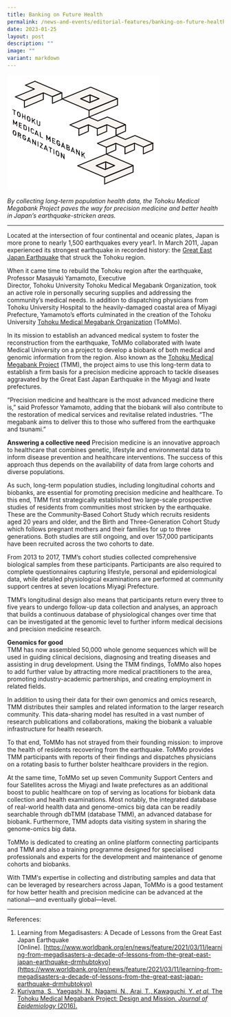 ```yaml
---
title: Banking on Future Health
permalink: /news-and-events/editorial-features/banking-on-future-health/
date: 2023-01-25
layout: post
description: ""
image: ""
variant: markdown
---
```

![](/images/Resources/Editorial%20Features/2023/tohoku-megabank-logo-grau.png)

_By collecting long-term population health data, the Tohoku Medical Megabank Project paves the way for precision medicine and better health in Japan’s earthquake-stricken areas._

* * *

Located at the intersection of four continental and oceanic plates, Japan is more prone to nearly 1,500 earthquakes every year1. In March 2011, Japan experienced its strongest earthquake in recorded history: the [Great East Japan Earthquake](https://education.nationalgeographic.org/resource/tohoku-earthquake-and-tsunami) that struck the Tohoku region. 

When it came time to rebuild the Tohoku region after the earthquake, Professor Masayuki Yamamoto, Executive Director, Tohoku University Tohoku Medical Megabank Organization, took an active role in personally securing supplies and addressing the community’s medical needs. In addition to dispatching physicians from Tohoku University Hospital to the heavily-damaged coastal area of Miyagi Prefecture, Yamamoto’s efforts culminated in the creation of the Tohoku University [Tohoku Medical Megabank Organization](https://www.megabank.tohoku.ac.jp/english/library/) (ToMMo). 

In its mission to establish an advanced medical system to foster the reconstruction from the earthquake, ToMMo collaborated with Iwate Medical University on a project to develop a biobank of both medical and genomic information from the region. Also known as the [Tohoku Medical Megabank Project](https://www.megabank.tohoku.ac.jp/english/) (TMM), the project aims to use this long-term data to establish a firm basis for a precision medicine approach to tackle diseases aggravated by the Great East Japan Earthquake in the Miyagi and Iwate prefectures. 

“Precision medicine and healthcare is the most advanced medicine there is,” said Professor Yamamoto, adding that the biobank will also contribute to the restoration of medical services and revitalise related industries. “The megabank aims to deliver this to those who suffered from the earthquake and tsunami.” 

**Answering a collective need**
Precision medicine is an innovative approach to healthcare that combines genetic, lifestyle and environmental data to inform disease prevention and healthcare interventions. The success of this approach thus depends on the availability of data from large cohorts and diverse populations.

As such, long-term population studies, including longitudinal cohorts and biobanks, are essential for promoting precision medicine and healthcare. To this end, TMM first strategically established two large-scale prospective studies of residents from communities most stricken by the earthquake. These are the Community-Based Cohort Study which recruits residents aged 20 years and older, and the Birth and Three-Generation Cohort Study which follows pregnant mothers and their families for up to three generations. Both studies are still ongoing, and over 157,000 participants have been recruited across the two cohorts to date.

From 2013 to 2017, TMM’s cohort studies collected comprehensive biological samples from these participants. Participants are also required to complete questionnaires capturing lifestyle, personal and epidemiological data, while detailed physiological examinations are performed at community support centres at seven locations Miyagi Prefecture. 

TMM’s longitudinal design also means that participants return every three to five years to undergo follow-up data collection and analyses, an approach that builds a continuous database of physiological changes over time that can be investigated at the genomic level to further inform medical decisions and precision medicine research. 

**Genomics for good**  
TMM has now assembled 50,000 whole genome sequences which will be used in guiding clinical decisions, diagnosing and treating diseases and assisting in drug development. Using the TMM findings, ToMMo also hopes to add further value by attracting more medical practitioners to the area, promoting industry-academic partnerships, and creating employment in related fields.

In addition to using their data for their own genomics and omics research, TMM distributes their samples and related information to the larger research community. This data-sharing model has resulted in a vast number of research publications and collaborations, making the biobank a valuable infrastructure for health research. 

To that end, ToMMo has not strayed from their founding mission: to improve the health of residents recovering from the earthquake. ToMMo provides TMM participants with reports of their findings and dispatches physicians on a rotating basis to further bolster healthcare providers in the region. 

At the same time, ToMMo set up seven Community Support Centers and four Satellites across the Miyagi and Iwate prefectures as an additional boost to public healthcare on top of serving as locations for biobank data collection and health examinations. Most notably, the integrated database of real-world health data and genome-omics big data can be readily searchable through dbTMM (database TMM), an advanced database for biobank. Furthermore, TMM adopts data visiting system in sharing the genome-omics big data.

ToMMo is dedicated to creating an online platform connecting participants and TMM and also a training programme designed for specialised professionals and experts for the development and maintenance of genome cohorts and biobanks.

With TMM‘s expertise in collecting and distributing samples and data that can be leveraged by researchers across Japan, ToMMo is a good testament for how better health and precision medicine can be advanced at the national—and eventually global—level.  

* * *

References:

1.  Learning from Megadisasters: A Decade of Lessons from the Great East Japan Earthquake \[Online\]. [https://www.worldbank.org/en/news/feature/2021/03/11/learning-from-megadisasters-a-decade-of-lessons-from-the-great-east-japan-earthquake-drmhubtokyo](https://www.worldbank.org/en/news/feature/2021/03/11/learning-from-megadisasters-a-decade-of-lessons-from-the-great-east-japan-earthquake-drmhubtokyo)
2.  [Kuriyama, S., Yaegashi, N., Nagami, N., Arai, T., Kawaguchi, Y. _et al._ The Tohoku Medical Megabank Project: Design and Mission. _Journal of Epidemiology_ (2016).](https://www.worldbank.org/en/news/feature/2021/03/11/learning-from-megadisasters-a-decade-of-lessons-from-the-great-east-japan-earthquake-drmhubtokyo)